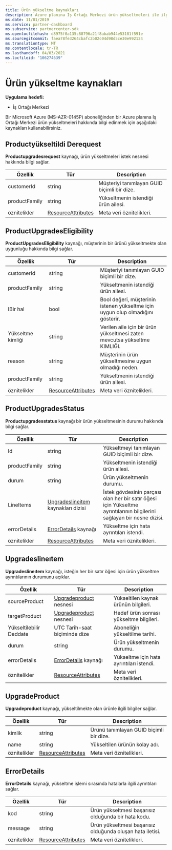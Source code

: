 ```yaml
---
title: Ürün yükseltme kaynakları
description: Azure planına Iş Ortağı Merkezi ürün yükseltmeleri ile ilgili birden çok kaynak kullanabilirsiniz. Bunlar Productyükselderequest, ProductUpgradesEligibility, ProductUpgradesStatus, Upgradeslineıtem, UpgradeProduct ve ErrorDetails içerir.
ms.date: 11/01/2019
ms.service: partner-dashboard
ms.subservice: partnercenter-sdk
ms.openlocfilehash: d8975f0a135c88796a21f8abab944e53181f591e
ms.sourcegitcommit: faea78fe3264cbafc2b02c04d98d5ce30e992124
ms.translationtype: MT
ms.contentlocale: tr-TR
ms.lasthandoff: 04/03/2021
ms.locfileid: "106274639"
---
```

# <a name="product-upgrade-resources"></a>Ürün yükseltme kaynakları

**Uygulama hedefi:**

- İş Ortağı Merkezi

Bir Microsoft Azure (MS-AZR-0145P) aboneliğinden bir Azure planına Iş Ortağı Merkezi ürün yükseltmeleri hakkında bilgi edinmek için aşağıdaki kaynakları kullanabilirsiniz.

## <a name="productupgraderequest"></a>Productyükseltildi Derequest

**Productupgradesrequest** kaynağı, ürün yükseltmeleri istek nesnesi hakkında bilgi sağlar.

| Özellik      | Tür                                                          | Description                                                |
|---------------|---------------------------------------------------------------|------------------------------------------------------------|
| customerId    | string                                                        | Müşteriyi tanımlayan GUID biçimli bir dize.      |
| productFamily | string                                                        | Yükseltmenin istendiği ürün ailesi. |
| öznitelikler    | [ResourceAttributes](utility-resources.md#resourceattributes) | Meta veri öznitelikleri.                                   |

## <a name="productupgradeseligibility"></a>ProductUpgradesEligibility

**ProductUpgradesEligibility** kaynağı, müşterinin bir ürünü yükseltmekte olan uygunluğu hakkında bilgi sağlar.

| Özellik      | Tür                                                          | Description                                                                      |
|---------------|---------------------------------------------------------------|----------------------------------------------------------------------------------|
| customerId    | string                                                        | Müşteriyi tanımlayan GUID biçimli bir dize.                            |
| productFamily | string                                                        | Yükseltmenin istendiği ürün ailesi.                       |
| IBir hal    | bool                                                          | Bool değeri, müşterinin istenen yükseltme için uygun olup olmadığını gösterir. |
| Yükseltme kimliği     | string                                                        | Verilen aile için bir ürün yükseltmesi zaten mevcutsa yükseltme KIMLIĞI.        |
| reason        | string                                                        | Müşterinin ürün yükseltmesine uygun olmadığı neden.                |
| productFamily | string                                                        | Yükseltmenin istendiği ürün ailesi.                       |
| öznitelikler    | [ResourceAttributes](utility-resources.md#resourceattributes) | Meta veri öznitelikleri.                                                         |

## <a name="productupgradesstatus"></a>ProductUpgradesStatus

**Productupgradesstatus** kaynağı bir ürün yükseltmesinin durumu hakkında bilgi sağlar.

| Özellik | Tür   | Description                                          |
|----------|--------|------------------------------------------------------|
| Id       | string | Yükseltmeyi tanımlayan GUID biçimli bir dize. |
| productFamily       | string                                                         | Yükseltmenin istendiği ürün ailesi.
| durum              | string                                                         | Ürün yükseltmenin durumu.
| LineItems           | [Upgradeslineitem](#upgradeslineitem) kaynakları dizisi       | İstek gövdesinin parçası olan her bir satır öğesi için Yükseltme ayrıntılarının bilgilerini sağlayan bir nesne dizisi.
| errorDetails        | [ErrorDetails](#errordetails) kaynağı                         | Yükseltme için hata ayrıntıları istendi.
| öznitelikler          | [ResourceAttributes](utility-resources.md#resourceattributes)  | Meta veri öznitelikleri. |

## <a name="upgradeslineitem"></a>Upgradeslineıtem

**Upgradeslineıtem** kaynağı, isteğin her bir satır öğesi için ürün yükseltme ayrıntılarının durumunu açıklar.

| Özellik      | Tür                                                          | Description                                       |
|---------------|---------------------------------------------------------------|---------------------------------------------------|
| sourceProduct | [Upgradeproduct](#upgradeproduct) nesnesi                      | Yükseltilen kaynak ürünün bilgileri. |
| targetProduct | [Upgradeproduct](#upgradeproduct) nesnesi                      | Hedef ürün sonrası yükseltme bilgileri.   |
| Yükseltilebilir Deddate  | UTC Tarih-saat biçiminde dize                                | Aboneliğin yükseltilme tarihi.           |
| durum        | string                                                        | Ürün yükseltmenin durumu.                |
| errorDetails  | [ErrorDetails](#errordetails) kaynağı                        | Yükseltme için hata ayrıntıları istendi.          |
| öznitelikler    | [ResourceAttributes](utility-resources.md#resourceattributes) | Meta veri öznitelikleri.                          |

## <a name="upgradeproduct"></a>UpgradeProduct

**Upgradeproduct** kaynağı, yükseltilmekte olan ürünle ilgili bilgiler sağlar.

| Özellik   | Tür                                                          | Description                                          |
|------------|---------------------------------------------------------------|------------------------------------------------------|
| kimlik         | string                                                        | Ürünü tanımlayan GUID biçimli bir dize. |
| name       | string                                                        | Yükseltilen ürünün kolay adı.         |
| öznitelikler | [ResourceAttributes](utility-resources.md#resourceattributes) | Meta veri öznitelikleri.                             |

## <a name="errordetails"></a>ErrorDetails

**ErrorDetails** kaynağı, yükseltme işlemi sırasında hatalarla ilgili ayrıntıları sağlar.

| Özellik   | Tür                                                          | Description                                       |
|------------|---------------------------------------------------------------|---------------------------------------------------|
| kod       | string                                                        | Ürün yükseltmesi başarısız olduğunda bir hata kodu.      |
| message    | string                                                        | Ürün yükseltmesi başarısız olduğunda oluşan hata iletisi. |
| öznitelikler | [ResourceAttributes](utility-resources.md#resourceattributes) | Meta veri öznitelikleri.                          |
